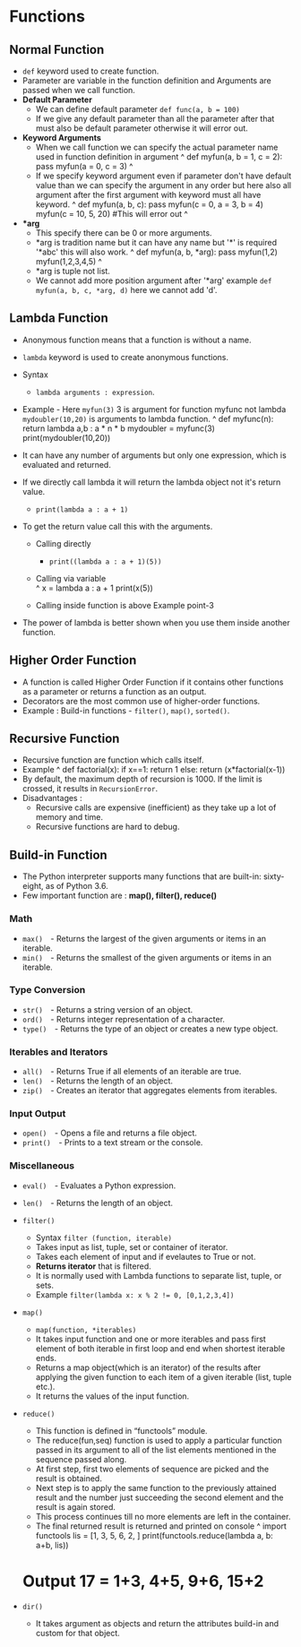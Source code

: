 # Functions

## Normal Function
-  `def` keyword used to create function.
-  Parameter are variable in the function definition and Arguments are passed when we call function.
-  **Default Parameter**
   - We can define default parameter `def func(a, b = 100)`
   - If we give any default parameter than all the parameter after that must also be default parameter otherwise it will error out.
-  **Keyword Arguments**
   -  When we call function we can specify the actual parameter name used in function definition in argument
^
    def myfun(a, b = 1, c = 2):
        pass
    myfun(a = 0, c = 3)
^
   -  If we specify keyword argument even if parameter don't have default value than we can specify the argument in any order but here also all argument after the first argument with keyword must all have keyword.
^
    def myfun(a, b, c):
        pass
    myfun(c = 0, a = 3, b = 4)
    myfun(c = 10, 5, 20) #This will error out
^
-  **\*arg**
   -  This specify there can be 0 or more arguments.
   -  \*arg is tradition name but it can have any name but '\*' is required '\*abc' this will also work.
^
    def myfun(a, b, \*arg):
        pass
    myfun(1,2)
    myfun(1,2,3,4,5)
^
   -  \*arg is tuple not list.
   -  We cannot add more position argument after '\*arg' example `def myfun(a, b, c, *arg, d)` here we cannot add 'd'.

## Lambda Function
-  Anonymous function means that a function is without a name.
-  `lambda` keyword is used to create anonymous functions.
-  Syntax    
    - `lambda arguments : expression`.
-  Example - Here `myfun(3)` 3 is argument for function myfunc not lambda `mydoubler(10,20)` is arguments to lambda function.
^
    def myfunc(n):  
      return lambda a,b : a * n * b
    mydoubler = myfunc(3)
    print(mydoubler(10,20))
   
-  It can have any number of arguments but only one expression, which is evaluated and returned.
-  If we directly call lambda it will return the lambda object not it's return value.
   -  `print(lambda a : a + 1)`
-  To get the return value call this with the arguments.
   -  Calling directly
      -  `print((lambda a : a + 1)(5))`
   -  Calling via variable  
^
    x = lambda a : a + 1
    print(x(5))
    
   -  Calling inside function is above Example point-3
      
-  The power of lambda is better shown when you use them inside another function.

## Higher Order Function
-  A function is called Higher Order Function if it contains other functions as a parameter or returns a function as an output.
-  Decorators are the most common use of higher-order functions.
-  Example : Build-in functions - `filter()`, `map()`, `sorted()`.

## Recursive Function
-  Recursive function are function which calls itself.
-  Example
^
    def factorial(x):
      if x==1:
        return 1
      else:
        return (x\*factorial(x-1))
-  By default, the maximum depth of recursion is 1000. If the limit is crossed, it results in `RecursionError`.
-  Disadvantages :
   -  Recursive calls are expensive (inefficient) as they take up a lot of memory and time.
   -  Recursive functions are hard to debug.

## Build-in Function
- The Python interpreter supports many functions that are built-in: sixty-eight, as of Python 3.6.
- Few important function are : **map(), filter(), reduce()**

### Math
  -  ```max()```&emsp;- Returns the largest of the given arguments or items in an iterable.
  -  ```min()```&emsp;- Returns the smallest of the given arguments or items in an iterable.  


### Type Conversion
  -  ```str()```&emsp;- Returns a string version of an object.
  -  ```ord()```&emsp;- Returns integer representation of a character.
  -  ```type()```&emsp;- Returns the type of an object or creates a new type object.  


### Iterables and Iterators
  -  ```all()```&emsp;- Returns True if all elements of an iterable are true.
  -  ```len()```&emsp;- Returns the length of an object.
  -  ```zip()```&emsp;- Creates an iterator that aggregates elements from iterables.


### Input Output
  -  ```open()```&emsp;- Opens a file and returns a file object.
  -  ```print()```&emsp;- Prints to a text stream or the console.


### Miscellaneous
  -  `eval()`&emsp;- Evaluates a Python expression.
  -  `len()`&emsp;- Returns the length of an object.
  -  `filter()`
     -  Syntax `filter (function, iterable)`
     -  Takes input as list, tuple, set or container of iterator.
     -  Takes each element of input and if evelautes to True or not.
     -  **Returns iterator** that is filtered.
     -  It is normally used with Lambda functions to separate list, tuple, or sets.
     -  Example `filter(lambda x: x % 2 != 0, [0,1,2,3,4])`
-  `map()`
   -  `map(function, *iterables)`
   -  It takes input function and one or more iterables and pass first element of both iterable in first loop and end when shortest iterable ends.
   -  Returns a map object(which is an iterator) of the results after applying the given function to each item of a given iterable (list, tuple etc.).
   -  It returns the values of the input function.
-  `reduce()`
   -  This function is defined in “functools” module.
   -  The reduce(fun,seq) function is used to apply a particular function passed in its argument to all of the list elements mentioned in the sequence passed along.
   -  At first step, first two elements of sequence are picked and the result is obtained.
   -  Next step is to apply the same function to the previously attained result and the number just succeeding the second element and the result is again stored.
   -  This process continues till no more elements are left in the container.
   -  The final returned result is returned and printed on console
^
    import functools
    lis = [1, 3, 5, 6, 2, ]
    print(functools.reduce(lambda a, b: a+b, lis))
    # Output 17 = 1+3, 4+5, 9+6, 15+2
    
-  `dir()`
   -  It takes argument as objects and return the attributes build-in and custom for that object.
    
